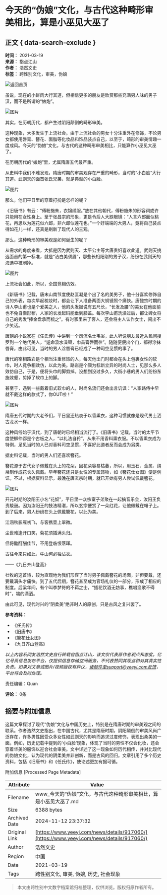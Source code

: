 # 今天的“伪娘”文化，与古代这种畸形审美相比，算是小巫见大巫了

## 正文 { data-search-exclude }


**时间：** 2021-03-19  
**来源：** 指点江山  
**作者：** 浩然文史  
**标签：** 跨性别文化，审美，伪娘  

![返回首页](https://assets.zhayieye.com/news/data/article/2021_03_19/6001c91fcccf6e5a58dff1e550c3c233.png?x-oss-process=image/resize,w_650,m_lfit)

虽说，现在的小鲜肉大行其道，但相信更多的朋友是欣赏那些充满男人味的男子汉，而不是所谓的“娘炮”。

![图片](https://assets.zhayieye.com/news/data/article/2021_03_19/a382b5471c6a0914536d1162d9e0d1d0.png?x-oss-process=image/resize,w_650,m_lfit)

其实，在历朝历代，都产生过阴阳颠倒的畸形审美。

这种现象，大多发生于上流社会。由于上流社会的男女十分注重外在修饰，不论男女都使用唇膏、簪花、面脂等化妆品和饰品装点自己，以至于，畸形的审美情趣一度成风。今天的“伪娘”文化，与古代的这种畸形审美相比，只能算作小巫见大巫了。

在历朝历代的“娘炮”里，尤属隋唐五代最严重。

从史料中我们不难发现，隋唐时期的审美观存在严重的畸形，当时的“小白脸”大行其道。武则天的面首张氏兄弟，就是典型的小白脸。

![图片](https://assets.zhayieye.com/news/data/article/2021_03_19/31c6e7c5a4fdf9605688d945c1f5a709.png?x-oss-process=image/resize,w_650,m_lfit)

那么，他们平日里的穿着打扮是怎样的呢？

《旧唐书》有云：“傅粉施朱，衣锦绣服。”放在其他朝代，傅粉施朱的形容词或许只能用在女性身上。至于张昌宗的形象，更是令后人大跌眼镜：“人言六郎面似桃花，再思以为莲花似六郎，非六郎似莲花也。”一个好端端的大男人，竟将自己装点得如花儿一样，还真是刷新了现代人的三观。

那么，这种畸形的审美观是如何诞生的呢？

从需求的角度来看，大抵是因为武则天、太平公主等大唐贵妇喜欢此道。武则天挑选面首的第一标准，就是“洁白美须眉”，那些长相阳刚的男子汉，纷纷在武则天的海选中被刷掉。

![图片](https://assets.zhayieye.com/news/data/article/2021_03_19/989bf8f6f1f23cb57d781b4f99d21f83.png?x-oss-process=image/resize,w_650,m_lfit)

上流社会如此，所以，全国竞相仿效。

《新唐书》记载，唐末山南节度使赵匡凝是个出了名的美男子，他十分喜欢修饰自己的外表，每次早起梳妆时，都会让下人准备两面大铜镜照个痛快。唐懿宗时期的诗人李山甫也是个爱美之人，他的头发据说有五尺长，“长发及腰”的美女在他面前也不免自惭形秽，人家的长发起码能垂到膝盖。每次李山甫洗澡过后，都让婢女将自己的秀发“捧金盘承而梳之”。有时家里来了客人，还会将主人认作女士，闹出不少笑话。

唐朝的小说家在《任氏传》中讲到一个风流名士韦崟，此人听说朋友最近从民间搜罗到一个绝代美人，“遽命汲水澡颈，巾首膏唇而往”。随随便便出个门，都得涂抹唇膏，由此可见，当时的男人涂唇膏已经成了一种司空见惯的事了。

唐代的宰相路岩是个相当注重修饰的人，每天他出门时都会在头上包裹女性的软巾，时人竟争相效仿，以此为美。路岩是个颇为标新立异的时尚人士，见那么多人效仿自己，于是，便将头巾的脚剪掉。没想到没过多久，大街小巷的男人们纷纷东施效颦，剪掉了软巾上的脚。

甚至于，遇到一些戴着旧式软巾的人，时尚名流们还会出言讥讽：“人家路侍中早就不戴这样的款式了，你OUT啦！”

![图片](https://assets.zhayieye.com/news/data/article/2021_03_19/3a5af5863206176462fd5e807e98087b.png?x-oss-process=image/resize,w_650,m_lfit)

隋唐五代时期的大老爷们，平日里还热衷于以香熏衣，这种习惯就像是现代男士洒古龙水一样。

这种风俗始于汉代，到了唐朝时已经相当流行了。《旧唐书》记载，当时的太平节度使柳仲郢是个古板之人，“以礼法自矜”，从来不用香料熏衣服。不以香熏衣成为特例，足见当时的人已对香料司空见惯，不喜好此道者反而会成为另类。

据史料记载，当时的男人们还喜欢簪花。

簪花源于古代女子佩戴在头上的花朵，因花朵容易枯萎，所以，用玉石、金属、绢帛制作成花长久佩戴。早年簪花还只是女性的专属饰物，如《簪花仕女图》便是例证。不过，根据资料显示，最晚在唐玄宗时期，就已开始有男人尝试佩戴簪花。

![图片](https://assets.zhayieye.com/news/data/article/2021_03_19/d431a3a1b8eb9950b74294c5f763b110.png?x-oss-process=image/resize,w_650,m_lfit)

开元时期的汝阳王小名“花奴”，平日里一众宗室子弟聚在一起搞音乐会，汝阳王负责敲鼓。因为汝阳王的技法精湛，所以玄宗便赏了一朵红花，让他佩戴在帽子上。到了后来，男人纷纷在头上佩戴簪花，以此为美。

江涵秋影雁初飞，与客携壶上翠微。

尘世难逢开口笑，菊花须插满头归。

但将酩酊酬佳节，不用登临恨落晖。

古往今来只如此，牛山何必独沾衣。

——《九日齐山登高》

杜牧的这首诗，较为直观地为我们形容了当时男子佩戴簪花的场面，非但要戴，还要戴满头才痛快。到了五代后期，簪花甚至成为官场礼仪的一部分，形成了相应的制度。后梁年间，有个叫李梦符的不羁之士，“插花饮酒无妨事，樵唱渔歌不碍时”，端的潇洒。

由此可见，现代时兴的“阴柔美”绝非时人的原创，只是古风之复兴罢了。

**参考资料：** 
- 《任氏传》
- 《旧唐书》
- 《簪花仕女图》
- 《九日齐山登高》

*以上内容系网友浩然文史自行转载自指点江山，该文仅代表原作者观点和态度。亿忆号系信息发布平台，仅提供信息存储空间服务，不代表赞同其观点和对其真实性负责。如果对文章或图片/视频版权有异议，请邮件至support@yeeyi.com反馈，平台将会及时处理。*

责任编辑：Quan  

**评论：** 0条

## 摘要与附加信息

<!-- tcd_abstract -->
这篇文章探讨了现代“伪娘”文化与中国历史上，特别是在隋唐时期的审美观之间的联系。作者浩然文史指出，在中国古代，尤其是隋唐时期，阴阳颠倒的审美风尚广泛存在，许多男性因受众多女性如武则天的影响而追求过度修饰，表现出柔美的一面。例如，历史记载中提到的‘小白脸’现象，体现了当时的男性不仅会化妆，还会穿着华美的服饰以迎合社会审美。文中详述了这一现象如何历代相传，并对比现代的伪娘文化，认为现代的阴柔美并非创新，而是古风的回归。文章引用了多个历史资料，包括《旧唐书》和《任氏传》，使论述更加有据可循。
<!-- tcd_abstract_end -->

附加信息 [Processed Page Metadata]

| Attribute       | Value                                  |
|-----------------|----------------------------------------|
| Filename        | www_今天的“伪娘”文化，与古代这种畸形审美相比，算是小巫见大巫了.md                             |
| Size            | 6388 bytes                           |
| Archived Date   | 2024-11-12 23:37:32                             |
| Original Link   | [https://www.yeeyi.com/news/details/917060/](https://www.yeeyi.com/news/details/917060/)                       |
| Author          | 浩然文史                               |
| Region          | 中国                               |
| Date            | 2021-03-19                                 |
| Tags            | 跨性别文化, 审美, 伪娘, 历史, 社会现象                                 |
>
> 本文由跨性别中文数字档案馆归档整理，仅供浏览。版权归原作者所有。
>